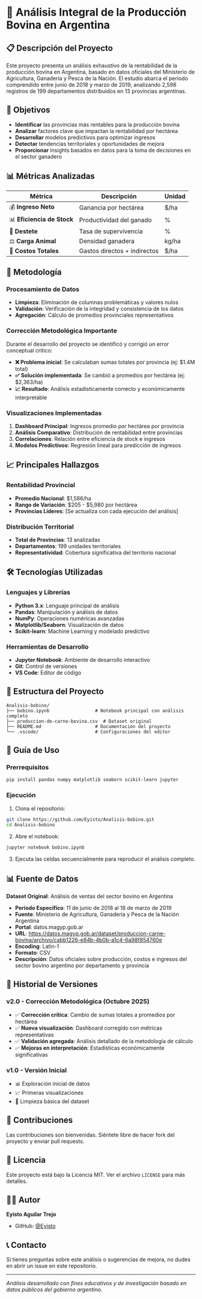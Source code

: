 # 🐄 Análisis Integral de la Producción Bovina en Argentina

## 📋 Descripción del Proyecto

Este proyecto presenta un análisis exhaustivo de la rentabilidad de la producción bovina en Argentina, basado en datos oficiales del Ministerio de Agricultura, Ganadería y Pesca de la Nación. El estudio abarca el período comprendido entre junio de 2018 y marzo de 2019, analizando 2,598 registros de 199 departamentos distribuidos en 13 provincias argentinas.

## 🎯 Objetivos

- **Identificar** las provincias más rentables para la producción bovina
- **Analizar** factores clave que impactan la rentabilidad por hectárea
- **Desarrollar** modelos predictivos para optimizar ingresos
- **Detectar** tendencias territoriales y oportunidades de mejora
- **Proporcionar** insights basados en datos para la toma de decisiones en el sector ganadero

## 📊 Métricas Analizadas

| Métrica | Descripción | Unidad |
|---------|-------------|--------|
| 💰 **Ingreso Neto** | Ganancia por hectárea | $/ha |
| 📊 **Eficiencia de Stock** | Productividad del ganado | % |
| 🎯 **Destete** | Tasa de supervivencia | % |
| ⚖️ **Carga Animal** | Densidad ganadera | kg/ha |
| 💸 **Costos Totales** | Gastos directos + indirectos | $/ha |

## 🔧 Metodología

### Procesamiento de Datos
- **Limpieza**: Eliminación de columnas problemáticas y valores nulos
- **Validación**: Verificación de la integridad y consistencia de los datos
- **Agregación**: Cálculo de promedios provinciales representativos

### Corrección Metodológica Importante
Durante el desarrollo del proyecto se identificó y corrigió un error conceptual crítico:
- **❌ Problema inicial**: Se calculaban sumas totales por provincia (ej: $1.4M total)
- **✅ Solución implementada**: Se cambió a promedios por hectárea (ej: $2,363/ha)
- **📈 Resultado**: Análisis estadísticamente correcto y económicamente interpretable

### Visualizaciones Implementadas
1. **Dashboard Principal**: Ingresos promedio por hectárea por provincia
2. **Análisis Comparativo**: Distribución de rentabilidad entre provincias
3. **Correlaciones**: Relación entre eficiencia de stock e ingresos
4. **Modelos Predictivos**: Regresión lineal para predicción de ingresos

## 📈 Principales Hallazgos

### Rentabilidad Provincial
- **Promedio Nacional**: $1,586/ha
- **Rango de Variación**: $205 - $5,980 por hectárea
- **Provincias Líderes**: [Se actualiza con cada ejecución del análisis]

### Distribución Territorial
- **Total de Provincias**: 13 analizadas
- **Departamentos**: 199 unidades territoriales
- **Representatividad**: Cobertura significativa del territorio nacional

## 🛠️ Tecnologías Utilizadas

### Lenguajes y Librerías
- **Python 3.x**: Lenguaje principal de análisis
- **Pandas**: Manipulación y análisis de datos
- **NumPy**: Operaciones numéricas avanzadas
- **Matplotlib/Seaborn**: Visualización de datos
- **Scikit-learn**: Machine Learning y modelado predictivo

### Herramientas de Desarrollo
- **Jupyter Notebook**: Ambiente de desarrollo interactivo
- **Git**: Control de versiones
- **VS Code**: Editor de código

## 📁 Estructura del Proyecto

```
Analisis-bobino/
├── bobino.ipynb                 # Notebook principal con análisis completo
├── produccion-de-carne-bovina.csv  # Dataset original
├── README.md                    # Documentación del proyecto
└── .vscode/                     # Configuraciones del editor
```

## 📖 Guía de Uso

### Prerrequisitos
```bash
pip install pandas numpy matplotlib seaborn scikit-learn jupyter
```

### Ejecución
1. Clona el repositorio:
```bash
git clone https://github.com/Eyisto/Analisis-bobino.git
cd Analisis-bobino
```

2. Abre el notebook:
```bash
jupyter notebook bobino.ipynb
```

3. Ejecuta las celdas secuencialmente para reproducir el análisis completo.

## 📊 Fuente de Datos

**Dataset Original**: Análisis de ventas del sector bovino en Argentina
- **Período Específico**: 11 de junio de 2018 al 18 de marzo de 2019
- **Fuente**: Ministerio de Agricultura, Ganadería y Pesca de la Nación Argentina
- **Portal**: datos.magyp.gob.ar
- **URL**: https://datos.magyp.gob.ar/dataset/produccion-carne-bovina/archivo/cabb1226-e84b-4b0b-a1c4-6a98f854760e
- **Encoding**: Latin-1
- **Formato**: CSV
- **Descripción**: Datos oficiales sobre producción, costos e ingresos del sector bovino argentino por departamento y provincia

## 🔄 Historial de Versiones

### v2.0 - Corrección Metodológica (Octubre 2025)
- ✅ **Corrección crítica**: Cambio de sumas totales a promedios por hectárea
- ✅ **Nueva visualización**: Dashboard corregido con métricas representativas
- ✅ **Validación agregada**: Análisis detallado de la metodología de cálculo
- ✅ **Mejoras en interpretación**: Estadísticas económicamente significativas

### v1.0 - Versión Inicial
- 📊 Exploración inicial de datos
- 📈 Primeras visualizaciones
- 🧹 Limpieza básica del dataset

## 🤝 Contribuciones

Las contribuciones son bienvenidas. Siéntete libre de hacer fork del proyecto y enviar pull requests.

## 📝 Licencia

Este proyecto está bajo la Licencia MIT. Ver el archivo `LICENSE` para más detalles.

## 👨‍💻 Autor

**Eyisto Aguilar Trejo**
- GitHub: [@Eyisto](https://github.com/Eyisto)

## 📞 Contacto

Si tienes preguntas sobre este análisis o sugerencias de mejora, no dudes en abrir un issue en este repositorio.

---
*Análisis desarrollado con fines educativos y de investigación basado en datos públicos del gobierno argentino.*
